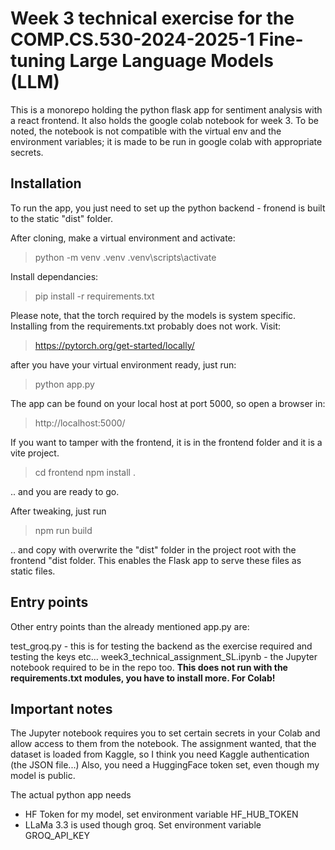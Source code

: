 # Week 3 technical exercise for the COMP.CS.530-2024-2025-1 Fine-tuning Large Language Models (LLM)

This is a monorepo holding the python flask app for sentiment analysis with a react frontend. It also holds the google colab notebook for week 3. To be noted, the notebook is not compatible with the virtual env and the environment variables; it is made to be run in google colab with appropriate secrets.

## Installation

To run the app, you just need to set up the python backend - fronend is built to the static "dist" folder.

After cloning, make a virtual environment and activate:
>python -m venv .venv
>.venv\scripts\activate

Install dependancies:
>pip install -r requirements.txt

Please note, that the torch required by the models is system specific. Installing from the requirements.txt probably does not work. Visit:
>https://pytorch.org/get-started/locally/

after you have your virtual environment ready, just run:
>python app.py

The app can be found on your local host at port 5000, so open a browser in:
>http://localhost:5000/


If you want to tamper with the frontend, it is in the frontend folder and it is a vite project.
>cd frontend
>npm install .

.. and you are ready to go.

After tweaking, just run
>npm run build

.. and copy with overwrite the "dist" folder in the project root with the frontend "dist folder. This enables the Flask app to serve these files as static files.

## Entry points

Other entry points than the already mentioned app.py are:

test_groq.py - this is for testing the backend as the exercise required and testing the keys etc...
week3_technical_assignment_SL.ipynb - the Jupyter notebook required to be in the repo too. <b>This does not run with the requirements.txt modules, you have to install more. For Colab!</b>

## Important notes

The Jupyter notebook requires you to set certain secrets in your Colab and allow access to them from the notebook.
The assignment wanted, that the dataset is loaded from Kaggle, so I think you need Kaggle authentication (the JSON file...)
Also, you need a HuggingFace token set, even though my model is public.

The actual python app needs
- HF Token for my model, set environment variable HF_HUB_TOKEN
- LLaMa 3.3 is used though groq. Set environment variable GROQ_API_KEY
